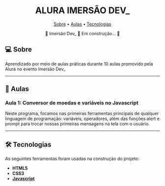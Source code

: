 </p>
<h1 align="center">
    ALURA IMERSÃO DEV_
</h1>


<p align="center">
 <a href="#-sobre">Sobre</a> •
 <a href="#-aulas">Aulas</a> •
 <a href="#-tecnologias">Tecnologias</a>
</p>

<p align="center">
🚧 Imersão Dev_ 🚀 Em construção... 🚧
</p>


## 💻 Sobre

Aprendizado por meio de aulas práticas durante 10 aulas promovido pela Alura no evento Imersão Dev_

---

## 🚀 Aulas


### Aula 1: Conversor de moedas e variáveis no Javascript

Neste programa, focamos nas primeiras ferramentas principais de qualquer linguagem de programação: variáveis, operadores, além das funções alert e prompt para trocar nossas primeiras mensagens na tela com o usuário.


---

## 🛠 Tecnologias

As seguintes ferramentas foram usadas na construção do projeto:

-   **HTML5**
-   **CSS3**
-   **[Javascript](https://www.javascript.com/)**

